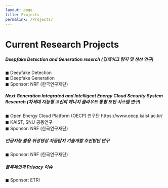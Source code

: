 ```yaml
---
layout: page
title: Projects
permalink: /Projects/
---
```


<h1 class="page-title">Current Research Projects</h1>



<div class="section">
    <h5>Deepfake Detection and Generation reserch (딥페이크 탐지 및 생성 연구)</h5> 
        ◼  Deepfake Detection <br>
        ◼  Deepfake Generation <br>
        ◼  Sponsor: NRF (한국연구재단) <br>
</div>

<div class="section">
    <h5> Next Generation Integrated and Intelligent Energy Cloud Security System Research (차세대 지능형 고신뢰 에너지 클라우드 통합 보안 시스템 연구) </h5> 
        ◼  Open Energy Cloud Platform (OECP) 연구단 https://www.oecp.kaist.ac.kr/ <br>
        ◼  KAIST, SNU 공동연구 <br>
        ◼  Sponsor: NRF (한국연구재단) <br>
 
</div>

<div class="section">
    <h5> 인공지능 활용 위성영상 자동탐지 기술개발 추진방안 연구</h5> 
        ◼  Sponsor: NRF (한국연구재단) <br>
 
</div>

<div class="section">
    <h5> 블록체인과 Privacy 이슈 </h5> 
        ◼  Sponsor: ETRI <br>
 
</div>




